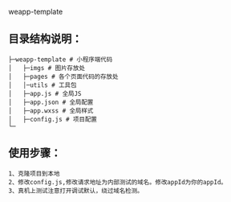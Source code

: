 weapp-template


## 目录结构说明：
```
├─weapp-template # 小程序端代码
│   ├─imgs # 图片存放处
│   ├─pages # 各个页面代码的存放处
│   │─utils # 工具包
│   ├─app.js # 全局JS
│   ├─app.json # 全局配置
│   ├─app.wxss # 全局样式
│   ├─config.js # 项目配置
└─

```

## 使用步骤：
```
1、克隆项目到本地
2、修改config.js,修改请求地址为内部测试的域名。修改appId为你的appId。
3、真机上测试注意打开调试默认，绕过域名检测。

```

